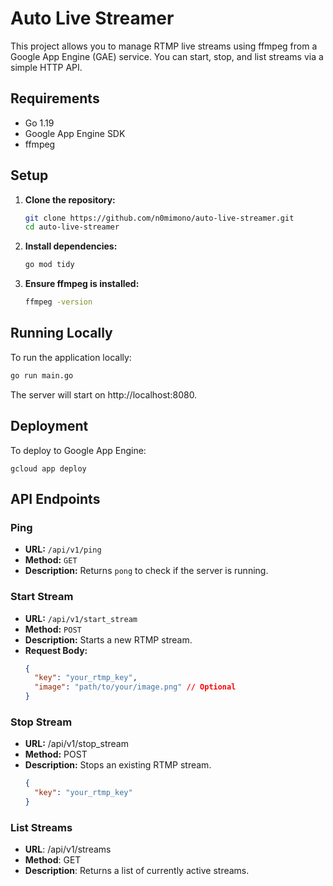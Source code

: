 <!-- README.md -->
<!-- Generated by ChatGPT on 2024-06-16 -->

# Auto Live Streamer

This project allows you to manage RTMP live streams using ffmpeg from a Google App Engine (GAE) service. You can start, stop, and list streams via a simple HTTP API.

## Requirements

- Go 1.19
- Google App Engine SDK
- ffmpeg

## Setup

1. **Clone the repository:**

    ```sh
    git clone https://github.com/n0mimono/auto-live-streamer.git
    cd auto-live-streamer
    ```

2. **Install dependencies:**

    ```sh
    go mod tidy
    ```

3. **Ensure ffmpeg is installed:**

    ```sh
    ffmpeg -version
    ```

## Running Locally

To run the application locally:

```sh
go run main.go
```

The server will start on http://localhost:8080.

## Deployment

To deploy to Google App Engine:

```
gcloud app deploy
```

## API Endpoints

### Ping

- **URL:** `/api/v1/ping`
- **Method:** `GET`
- **Description:** Returns `pong` to check if the server is running.

### Start Stream

- **URL:** `/api/v1/start_stream`
- **Method:** `POST`
- **Description:** Starts a new RTMP stream.
- **Request Body:**
  ```json
  {
    "key": "your_rtmp_key",
    "image": "path/to/your/image.png" // Optional
  }
  ```

### Stop Stream

- **URL:** /api/v1/stop_stream
- **Method:** POST
- **Description:** Stops an existing RTMP stream.
  ```json
  {
    "key": "your_rtmp_key"
  }
  ```

### List Streams

- **URL**: /api/v1/streams
- **Method**: GET
- **Description**: Returns a list of currently active streams.
